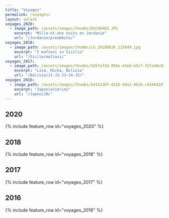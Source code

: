 ```yaml
---
title: "Voyages"
permalink: /voyages/
layout: splash
voyages_2020:
  - image_path: /assets/images/thumbs/DSC00403.JPG
    excerpt: "Mille-et-une nuits en Jordanie"
    url: "/Jordanie/preambule/"
voyages_2018:
  - image_path: /assets/images/thumbs/LG_20180626_115849.jpg
    excerpt: "I mafiosi in Sicilia"
    url: "/Sicile/mafiosi/"
voyages_2017:
  - image_path: /assets/images/thumbs/2d57ef3d-956e-43ed-b5cf-f2fa40c69519.jpg
    excerpt: "Lisa, Micka, Bolivia"
    url: "/Bolivie/J1-J2-J3-J4-J5/"
voyages_2016:
  - image_path: /assets/images/thumbs/bd15226f-d12b-4da1-9626-c934642d7398.jpg
    excerpt: "Japoniaiseries"
    url: "/Japon/J0/"
---
```


## 2020

{% include feature_row id="voyages_2020" %}

## 2018

{% include feature_row id="voyages_2018" %}

## 2017

{% include feature_row id="voyages_2017" %}

## 2016

{% include feature_row id="voyages_2016" %}
